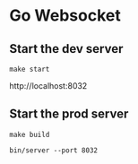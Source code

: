 # Go Websocket

## Start the dev server

    make start

http://localhost:8032

## Start the prod server

    make build

    bin/server --port 8032
